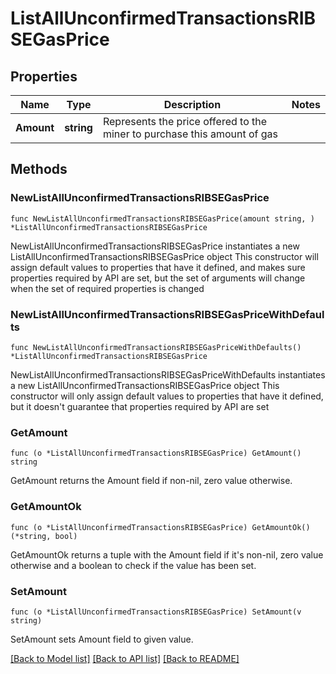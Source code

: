 # ListAllUnconfirmedTransactionsRIBSEGasPrice

## Properties

Name | Type | Description | Notes
------------ | ------------- | ------------- | -------------
**Amount** | **string** | Represents the price offered to the miner to purchase this amount of gas | 

## Methods

### NewListAllUnconfirmedTransactionsRIBSEGasPrice

`func NewListAllUnconfirmedTransactionsRIBSEGasPrice(amount string, ) *ListAllUnconfirmedTransactionsRIBSEGasPrice`

NewListAllUnconfirmedTransactionsRIBSEGasPrice instantiates a new ListAllUnconfirmedTransactionsRIBSEGasPrice object
This constructor will assign default values to properties that have it defined,
and makes sure properties required by API are set, but the set of arguments
will change when the set of required properties is changed

### NewListAllUnconfirmedTransactionsRIBSEGasPriceWithDefaults

`func NewListAllUnconfirmedTransactionsRIBSEGasPriceWithDefaults() *ListAllUnconfirmedTransactionsRIBSEGasPrice`

NewListAllUnconfirmedTransactionsRIBSEGasPriceWithDefaults instantiates a new ListAllUnconfirmedTransactionsRIBSEGasPrice object
This constructor will only assign default values to properties that have it defined,
but it doesn't guarantee that properties required by API are set

### GetAmount

`func (o *ListAllUnconfirmedTransactionsRIBSEGasPrice) GetAmount() string`

GetAmount returns the Amount field if non-nil, zero value otherwise.

### GetAmountOk

`func (o *ListAllUnconfirmedTransactionsRIBSEGasPrice) GetAmountOk() (*string, bool)`

GetAmountOk returns a tuple with the Amount field if it's non-nil, zero value otherwise
and a boolean to check if the value has been set.

### SetAmount

`func (o *ListAllUnconfirmedTransactionsRIBSEGasPrice) SetAmount(v string)`

SetAmount sets Amount field to given value.



[[Back to Model list]](../README.md#documentation-for-models) [[Back to API list]](../README.md#documentation-for-api-endpoints) [[Back to README]](../README.md)


